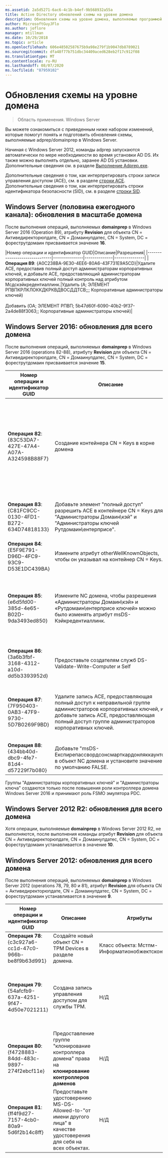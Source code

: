 ```yaml
---
ms.assetid: 2a5d5271-6ac6-4c1b-b4ef-9b568932a55a
title: Active Directory обновлений схемы на уровне домена
description: Обновления схемы на уровне домена, выполняемые программой adprep/domainprep при повышении уровня контроллера домена
author: MicrosoftGuyJFlo
ms.author: joflore
manager: mtillman
ms.date: 10/29/2018
ms.topic: article
ms.openlocfilehash: 606e48502587675b9a98e279f1b9047db8789021
ms.sourcegitcommit: dfa48f77b751dbc34409aced628eb2f17c912f08
ms.translationtype: MT
ms.contentlocale: ru-RU
ms.lasthandoff: 08/07/2020
ms.locfileid: "87959102"
---
```

# <a name="domain-wide-schema-updates"></a>Обновления схемы на уровне домена

>Область применения. Windows Server

Вы можете ознакомиться с приведенным ниже набором изменений, которые помогут понять и подготовить обновления схемы, выполняемые adprep/domainprep в Windows Server.

Начиная с Windows Server 2012, команды adprep запускаются автоматически по мере необходимости во время установки AD DS. Их также можно выполнять отдельно, заранее AD DS установки. Дополнительные сведения см. в разделе [Выполнение Adprep.exe](/previous-versions/windows/it-pro/windows-server-2008-R2-and-2008/dd464018(v=ws.10)).

Дополнительные сведения о том, как интерпретировать строки записи управления доступом (ACE), см. в разделе [строки ACE](/windows/win32/secauthz/ace-strings). Дополнительные сведения о том, как интерпретировать строки идентификатора безопасности (SID), см. в разделе [строки SID](/windows/win32/secauthz/sid-strings).

## <a name="windows-server-semi-annual-channel-domain-wide-updates"></a>Windows Server (половина ежегодного канала): обновления в масштабе домена

После выполнения операций, выполняемых **domainprep** в Windows Server 2016 (Operation 89), атрибуту **Revision** для объекта CN = Активедиректорюпдате, CN = Домаинупдатес, CN = System, DC = фореструтдомаин присваивается значение **16**.

|Номер операции и идентификатор GUID|Описание|Разрешения|
|------------------------------|---------------|--------------|---------------|
|**Операция 89**: {A0C238BA-9E30-4EE6-80A6-43F731E9A5CD}|Удалите ACE, предоставив полный доступ администраторам корпоративных ключей, и добавьте ACE, предоставляющий администраторам корпоративных ключей полный контроль над атрибутом Мсдскэйкредентиаллинк.|Удалить (A; ЭЛЕМЕНТ РПВПКРЛКЛОККДКРКВДВОСДДТСВ;;; Корпоративные администраторы ключей) <br /> <br />Добавить (OA; ЭЛЕМЕНТ РПВП; 5b47d60f-6090-40b2-9f37-2a4de88f3063;; Корпоративные администраторы ключей)|

## <a name="windows-server-2016-domain-wide-updates"></a>Windows Server 2016: обновления для всего домена

После выполнения операций, выполняемых **domainprep** в Windows Server 2016 (operations 82-88), атрибуту **Revision** для объекта CN = Активедиректорюпдате, CN = Домаинупдатес, CN = System, DC = фореструтдомаин присваивается значение **15**.

|Номер операции и идентификатор GUID|Описание|Атрибуты|Разрешения|
|------------------------------|---------------|--------------|---------------|
|**Операция 82**: {83C53DA7-427E-47A4-A07A-A324598B88F7}|Создание контейнера CN = Keys в корне домена|-objectClass: контейнер<br />-Description: контейнер по умолчанию для ключевых объектов учетных данных<br />-Шовинадванцедвиевонли: TRUE|Конкретного ЭЛЕМЕНТ РПВПКРЛКЛОККДКРКВДВОСДДТСВ;;; СЗ<br />Конкретного ЭЛЕМЕНТ РПВПКРЛКЛОККДКРКВДВОСДДТСВ;;;D Конкретного<br />Конкретного ЭЛЕМЕНТ РПВПКРЛКЛОККДКРКВДВОСДДТСВ;;; SY<br />Конкретного ЭЛЕМЕНТ РПВПКРЛКЛОККДКРКВДВОСДДТСВ;;;D Четырехмерного<br />Конкретного ЭЛЕМЕНТ РПВПКРЛКЛОККДКРКВДВОСДДТСВ;;; ED|
|**Операция 83**: {C81FC9CC-0130-4FD1-B272-634D74818133}|Добавьте элемент "полный доступ" разрешить ACE в контейнере CN = Keys для "Администраторы Домаин\кэй" и "Администраторы ключей Рутдомаин\ентерприсе".|Н/Д|Конкретного ЭЛЕМЕНТ РПВПКРЛКЛОККДКРКВДВОСДДТСВ;;; Администраторы ключей)<br />Конкретного ЭЛЕМЕНТ РПВПКРЛКЛОККДКРКВДВОСДДТСВ;;; Корпоративные администраторы ключей)|
|**Операция 84**: {E5F9E791-D96D-4FC9-93C9-D53E1DC439BA}|Измените атрибут otherWellKnownObjects, чтобы он указывал на контейнер CN = Keys.|-otherWellKnownObjects: B:32:683A24E2E8164BD3AF86AC3C2CF3F981: CN = ключи,% WS|Н/Д|
|**Операция 85**: {e6d5fd00-385d-4e65-B02D-9da3493ed850}|Измените NC домена, чтобы разрешения «Администраторы Домаин\кэй» и «Рутдомаин\ентерприсе ключей» можно было изменять атрибут msDS-Кэйкредентиаллинк. |Н/Д|OA ЭЛЕМЕНТ РПВП; 5b47d60f-6090-40b2-9f37-2a4de88f3063;; Администраторы ключей)<br />OA ЭЛЕМЕНТ РПВП; 5b47d60f-6090-40b2-9f37-2a4de88f3063;; Администраторы корпоративных ключей в корневом домене, но в некорневых доменах привели к поддельному ACE относительно домена с неразрешимым идентификатором безопасности 527).|
|**Операция 86**: {3a6b3fbf-3168-4312-a10d-dd5b3393952d}|Предоставьте создателям служб DS-Validate-Write-Computer и Self|Н/Д|OA ЦИИО; SW; 9b026da6-0d3c-465c-8bee-5199d7165cba; bf967a86-0de6-11D0-a285-00aa003049e2; PS)<br />OA ЦИИО; SW; 9b026da6-0d3c-465c-8bee-5199d7165cba; bf967a86-0de6-11D0-a285-00aa003049e2; CO)|
|**Операция 87**: {7F950403-0AB3-47F9-9730-5D7B0269F9BD}|Удалите запись ACE, предоставляющая полный доступ к неправильной группе администраторов корпоративных ключей, и добавьте запись ACE, предоставляющая полный доступ группе администраторов корпоративных ключей. |Н/Д|Удалить (A; ЭЛЕМЕНТ РПВПКРЛКЛОККДКРКВДВОСДДТСВ;;; Корпоративные администраторы ключей)<br /> <br />Добавить (A; ЭЛЕМЕНТ РПВПКРЛКЛОККДКРКВДВОСДДТСВ;;; Корпоративные администраторы ключей)|
|**Операция 88**: {434bb40d-dbc9-4fe7-81d4-d57229f7b080}|Добавьте "msDS-Експирепассвордсонсмарткардонляккаунтс" в объект NC домена и установите значение по умолчанию FALSE.|Н/Д|Н/Д|

Группы "Администраторы корпоративных ключей" и "Администраторы ключа" создаются только после повышения роли контроллера домена Windows Server 2016 и принимают роль FSMO эмулятора PDC.

## <a name="windows-server-2012-r2-domain-wide-updates"></a>Windows Server 2012 R2: обновления для всего домена

Хотя операции, выполняемые **domainprep** в Windows Server 2012 R2, не выполняются, после выполнения команды атрибут **Revision** для объекта CN = Активедиректорюпдате, CN = Домаинупдатес, CN = System, DC = фореструтдомаин устанавливается в значение **10**.

## <a name="windows-server-2012-domain-wide-updates"></a>Windows Server 2012: обновления для всего домена

После выполнения операций, выполняемых **domainprep** в Windows Server 2012 (operations 78, 79, 80 и 81), атрибут **Revision** для объекта CN = Активедиректорюпдате, CN = Домаинупдатес, CN = System, DC = фореструтдомаин устанавливается в значение **9**.

|Номер операции и идентификатор GUID|Описание|Атрибуты|Разрешения|
|------------------------------|---------------|--------------|---------------|
|**Операция 78**: {c3c927a6-cc1d-47c0-966b-be8f9b63d991}|Создайте новый объект CN = TPM Devices в разделе домена.|Класс объекта: Мстпм-Информатионобжектсконтаинер|Н/Д|
|**Операция 79**: {54afcfb9-637a-4251-9f47-4d50e7021211}|Создана запись управления доступом для службы TPM.|Н/Д|OA ЦИИО; WP; ea1b7b93-5e48-46d5-bc6c-4df4fda78a35; bf967a86-0de6-11D0-a285-00aa003049e2; PS)|
|**Операция 80**: {f4728883-84dd-483c-9897-274f2ebcf11e}|Предоставление группе "клонирование контроллера домена" права на **клонирование контроллеров доменов**|Н/Д|(OA;; CR; 3e0f7e18-2c7a-4c10-ba82-4d926db99a3e;; *SID домена*-522)|
|**Операция 81**: {ff4f9d27-7157-4cb0-80a9-5d6f2b14c8ff}|Предоставьте удостоверению MS-DS-Allowed-to-"от имени другого лица" в качестве удостоверения для себя на всех объектах.|Н/Д|OA ЦИОИ; РПВП; 3f78c3e5-f79a-46bd-a0b8-9d18116ddc79;; PS|
